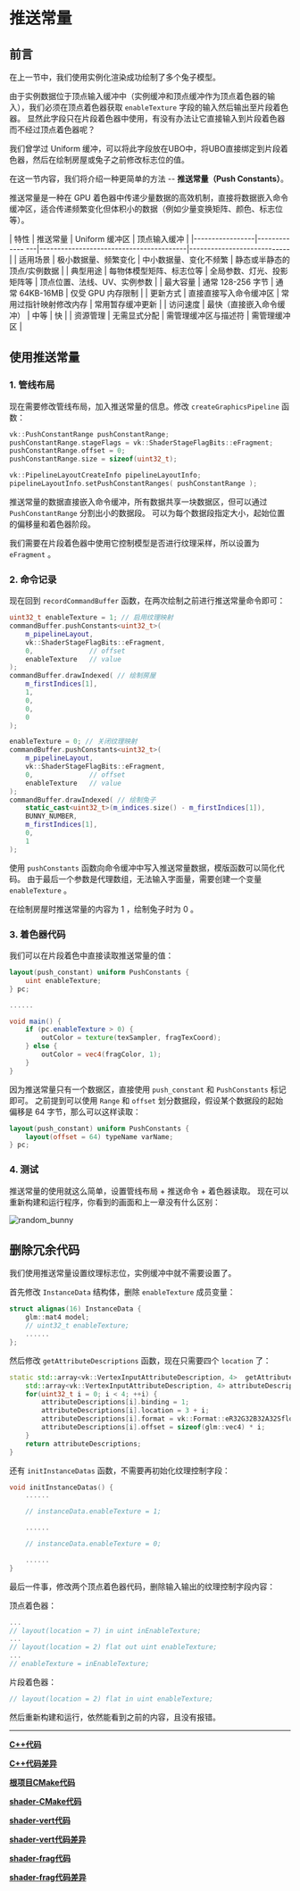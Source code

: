 # **推送常量**

## **前言**

在上一节中，我们使用实例化渲染成功绘制了多个兔子模型。

由于实例数据位于顶点输入缓冲中（实例缓冲和顶点缓冲作为顶点着色器的输入），我们必须在顶点着色器获取 `enableTexture` 字段的输入然后输出至片段着色器。
显然此字段只在片段着色器中使用，有没有办法让它直接输入到片段着色器而不经过顶点着色器呢？

我们曾学过 Uniform 缓冲，可以将此字段放在UBO中，将UBO直接绑定到片段着色器，然后在绘制房屋或兔子之前修改标志位的值。

在这一节内容，我们将介绍一种更简单的方法 -- **推送常量（Push Constants）**。

推送常量是一种在 GPU 着色器中传递少量数据的高效机制，直接将数据嵌入命令缓冲区，适合传递频繁变化但体积小的数据（例如少量变换矩阵、颜色、标志位等）。

| 特性             | 推送常量        | Uniform 缓冲区         |  顶点输入缓冲 |
|-----------------|------------- ---|-----------------------------------------|----------------------------|
| 适用场景         | 极小数据量、频繁变化        | 中小数据量、变化不频繁         | 静态或半静态的顶点/实例数据   |
| 典型用途         | 每物体模型矩阵、标志位等    | 全局参数、灯光、投影矩阵等      | 顶点位置、法线、UV、实例参数 |
| 最大容量         | 通常 128-256 字节          | 通常 64KB-16MB               | 仅受 GPU 内存限制            |
| 更新方式         | 直接直接写入命令缓冲区      | 常用过指针映射修改内存         | 常用暂存缓冲更新             |
| 访问速度         | 最快（直接嵌入命令缓冲）     | 中等                         | 快                         |
| 资源管理         | 无需显式分配               | 需管理缓冲区与描述符           | 需管理缓冲区                |


## **使用推送常量**

### 1. 管线布局

现在需要修改管线布局，加入推送常量的信息。修改 `createGraphicsPipeline` 函数：

```cpp
vk::PushConstantRange pushConstantRange;
pushConstantRange.stageFlags = vk::ShaderStageFlagBits::eFragment;
pushConstantRange.offset = 0;
pushConstantRange.size = sizeof(uint32_t);

vk::PipelineLayoutCreateInfo pipelineLayoutInfo;
pipelineLayoutInfo.setPushConstantRanges( pushConstantRange );
```

推送常量的数据直接嵌入命令缓冲，所有数据共享一块数据区，但可以通过 `PushConstantRange` 分割出小的数据段。
可以为每个数据段指定大小，起始位置的偏移量和着色器阶段。

我们需要在片段着色器中使用它控制模型是否进行纹理采样，所以设置为 `eFragment` 。

### 2. 命令记录

现在回到 `recordCommandBuffer` 函数，在两次绘制之前进行推送常量命令即可：

```cpp
uint32_t enableTexture = 1; // 启用纹理映射
commandBuffer.pushConstants<uint32_t>(
    m_pipelineLayout,
    vk::ShaderStageFlagBits::eFragment,
    0,              // offset
    enableTexture   // value
);
commandBuffer.drawIndexed( // 绘制房屋
    m_firstIndices[1],
    1,
    0,
    0,
    0
);

enableTexture = 0; // 关闭纹理映射
commandBuffer.pushConstants<uint32_t>(
    m_pipelineLayout,
    vk::ShaderStageFlagBits::eFragment,
    0,              // offset
    enableTexture   // value
);
commandBuffer.drawIndexed( // 绘制兔子
    static_cast<uint32_t>(m_indices.size() - m_firstIndices[1]),
    BUNNY_NUMBER,
    m_firstIndices[1],
    0, 
    1
);
```

使用 `pushConstants` 函数向命令缓冲中写入推送常量数据，模版函数可以简化代码。
由于最后一个参数是代理数组，无法输入字面量，需要创建一个变量 `enableTexture` 。

在绘制房屋时推送常量的内容为 1 ，绘制兔子时为 0 。

### 3. 着色器代码

我们可以在片段着色中直接读取推送常量的值：

```glsl
layout(push_constant) uniform PushConstants {
    uint enableTexture;
} pc;

......

void main() {
    if (pc.enableTexture > 0) {
        outColor = texture(texSampler, fragTexCoord);
    } else {
        outColor = vec4(fragColor, 1);
    }
}
```

因为推送常量只有一个数据区，直接使用 `push_constant` 和 `PushConstants` 标记即可。
之前提到可以使用 `Range` 和 `offset` 划分数据段，假设某个数据段的起始偏移是 64 字节，那么可以这样读取：

```glsl
layout(push_constant) uniform PushConstants {
    layout(offset = 64) typeName varName;
} pc;
```

### 4. 测试

推送常量的使用就这么简单，设置管线布局 + 推送命令 + 着色器读取。
现在可以重新构建和运行程序，你看到的画面和上一章没有什么区别：

![random_bunny](../../images/0340/random_bunny.png)

## **删除冗余代码**

我们使用推送常量设置纹理标志位，实例缓冲中就不需要设置了。

首先修改 `InstanceData` 结构体，删除 `enableTexture` 成员变量：

```cpp
struct alignas(16) InstanceData {
    glm::mat4 model;
    // uint32_t enableTexture;
    ......
};
```

然后修改 `getAttributeDescriptions` 函数，现在只需要四个 `location` 了：

```cpp
static std::array<vk::VertexInputAttributeDescription, 4>  getAttributeDescriptions() {
    std::array<vk::VertexInputAttributeDescription, 4> attributeDescriptions;
    for(uint32_t i = 0; i < 4; ++i) {
        attributeDescriptions[i].binding = 1;
        attributeDescriptions[i].location = 3 + i;
        attributeDescriptions[i].format = vk::Format::eR32G32B32A32Sfloat;
        attributeDescriptions[i].offset = sizeof(glm::vec4) * i;
    }
    return attributeDescriptions;
}
```

还有 `initInstanceDatas` 函数，不需要再初始化纹理控制字段：

```cpp
void initInstanceDatas() {
    ......

    // instanceData.enableTexture = 1;

    ......

    // instanceData.enableTexture = 0;

    ......
}
```

最后一件事，修改两个顶点着色器代码，删除输入输出的纹理控制字段内容：

顶点着色器：
```glsl
...
// layout(location = 7) in uint inEnableTexture;
...
// layout(location = 2) flat out uint enableTexture;
...
// enableTexture = inEnableTexture;
```

片段着色器：
```glsl
// layout(location = 2) flat in uint enableTexture;
```

然后重新构建和运行，依然能看到之前的内容，且没有报错。

---

**[C++代码](../../codes/03/50_pushconstant/main.cpp)**

**[C++代码差异](../../codes/03/50_pushconstant/main.diff)**

**[根项目CMake代码](../../codes/03/50_pushconstant/CMakeLists.txt)**

**[shader-CMake代码](../../codes/03/50_pushconstant/shaders/CMakeLists.txt)**

**[shader-vert代码](../../codes/03/50_pushconstant/shaders/shader.vert)**

**[shader-vert代码差异](../../codes/03/50_pushconstant/shaders/vert.diff)**

**[shader-frag代码](../../codes/03/50_pushconstant/shaders/shader.frag)**

**[shader-frag代码差异](../../codes/03/50_pushconstant/shaders/frag.diff)**

